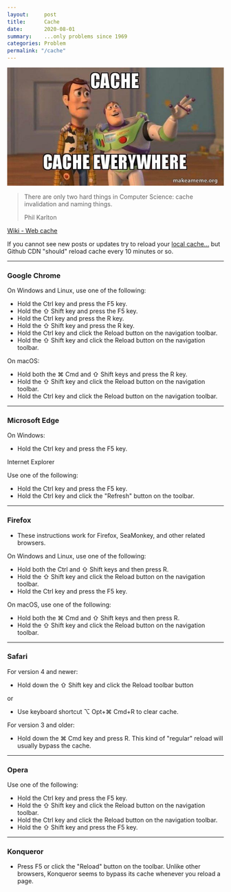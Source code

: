 ```yaml
---
layout:     post
title:      Cache
date:       2020-08-01
summary:    ...only problems since 1969
categories: Problem
permalink: "/cache"
---
```


[![cache](https://github.com/brokengdnb/blog/blob/master/images/cache.jpg?raw=true "beamer")](https://github.com/brokengdnb/blog/blob/master/images/cache.jpg?raw=true "beamer")


> There are only two hard things in Computer Science: cache invalidation and naming things.
>
> Phil Karlton

[Wiki - Web cache](https://en.wikipedia.org/wiki/Web_cache) 

If you cannot see new posts or updates try to reload your [local cache...](https://en.wikipedia.org/wiki/Wikipedia:Bypass_your_cache) but Github CDN "should" reload cache every 10 minutes or so.

----

### Google Chrome

On Windows and Linux, use one of the following:

- Hold the Ctrl key and press the F5 key.
- Hold the ⇧ Shift key and press the F5 key.
- Hold the Ctrl key and press the R key.
- Hold the ⇧ Shift key and press the R key.
- Hold the Ctrl key and click the Reload button on the navigation toolbar.
- Hold the ⇧ Shift key and click the Reload button on the navigation toolbar.

On macOS:

- Hold both the ⌘ Cmd and ⇧ Shift keys and press the R key.
- Hold the ⇧ Shift key and click the Reload button on the navigation toolbar.
- Hold the Ctrl key and click the Reload button on the navigation toolbar.

----

### Microsoft Edge

On Windows:

- Hold the Ctrl key and press the F5 key.

Internet Explorer

Use one of the following:

- Hold the Ctrl key and press the F5 key.
- Hold the Ctrl key and click the "Refresh" button on the toolbar.

----

### Firefox

- These instructions work for Firefox, SeaMonkey, and other related browsers.

On Windows and Linux, use one of the following:

- Hold both the Ctrl and ⇧ Shift keys and then press R.
- Hold the ⇧ Shift key and click the Reload button on the navigation toolbar.
- Hold the Ctrl key and press the F5 key.

On macOS, use one of the following:

- Hold both the ⌘ Cmd and ⇧ Shift keys and then press R.
- Hold the ⇧ Shift key and click the Reload button on the navigation toolbar.

----

### Safari

For version 4 and newer:

- Hold down the ⇧ Shift key and click the Reload toolbar button

or

- Use keyboard shortcut ⌥ Opt+⌘ Cmd+R to clear cache.

For version 3 and older:

- Hold down the ⌘ Cmd key and press R. This kind of "regular" reload will usually bypass the cache.

----

### Opera

Use one of the following:

- Hold the Ctrl key and press the F5 key.
- Hold the ⇧ Shift key and click the Reload button on the navigation toolbar.
- Hold the Ctrl key and click the Reload button on the navigation toolbar.
- Hold the ⇧ Shift key and press the F5 key.

----

### Konqueror

- Press F5 or click the "Reload" button on the toolbar.
Unlike other browsers, Konqueror seems to bypass its cache whenever you reload a page.
